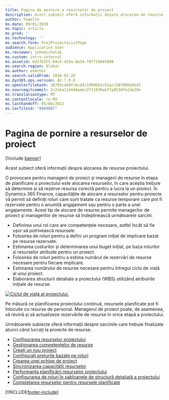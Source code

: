```yaml
---
title: Pagina de pornire a resurselor de proiect
description: Acest subiect oferă informații despre alocarea de resurse proiectului.
author: Yowelle
ms.date: 09/01/2020
ms.topic: article
ms.prod: ''
ms.technology: ''
ms.search.form: ProjProjectsListPage
audience: Application User
ms.reviewer: johnmichalak
ms.custom: intro-internal
ms.assetid: bd2fb375-84c6-428a-8e54-f0f719045898
ms.search.region: Global
ms.author: andchoi
ms.search.validFrom: 2016-02-28
ms.dyn365.ops.version: AX 7.0.0
ms.openlocfilehash: 38793c4b9fc6cd2c1999661cb2acc587086b0143
ms.sourcegitcommit: 2c2a5a11d446adec2f21030ab77a053d7e2da28e
ms.translationtype: MT
ms.contentlocale: ro-RO
ms.lasthandoff: 05/04/2022
ms.locfileid: "8684887"
---
```

# <a name="project-resourcing-home-page"></a>Pagina de pornire a resurselor de proiect

[!include [banner](../includes/banner.md)]

Acest subiect oferă informații despre alocarea de resurse proiectului.

O provocare pentru managerii de proiect și managerii de resurse în etapa de planificare a proiectului este alocarea resurselor, în care aceștia trebuie să determine și să rezerve resursa corectă pentru a lucra la un proiect. În Dynamics 365 Finance, capacitățile de alocare a resurselor pentru proiecte vă permit să definiți roluri care sunt tratate ca resurse temporare care pot fi rezervate pentru o anumită angajament sau pentru o parte a unei angajamente. Acest tip de alocare de resurse permite managerilor de proiect și managerilor de resurse să îndeplinească următoarele sarcini:

- Definirea unui rol care are competențele necesare, astfel încât să fie ușor să potrivească resursele.
- Folosirea de roluri pentru a defini un program inițial de implicare bazat pe resurse rezervate.
- Estimarea costurilor și determinarea unui buget inițial, pe baza rolurilor și resurselor atribuite pentru un proiect.
- Folosirea de roluri pentru a estima numărul de rezervări de resurse necesare pentru fiecare implicare.
- Estimarea numărului de resurse necesare pentru întregul ciclu de viață al unui proiect.
- Elaborarea structurii detaliate a proiectului (WBS) utilizând atribuirile inițiale de resurse.

[![Ciclul de viață al proiectului.](./media/projectresourcing02-1024x812.jpg)](./media/projectresourcing02.jpg)

Pe măsură ce planificarea proiectului continuă, resursele planificate pot fi înlocuite cu resurse de personal. Managerul de proiect poate, de asemenea, să revină și să actualizeze rezervările de resurse în orice etapă a proiectului.

Următoarele subiecte oferă informații despre sarcinile care trebuie finalizate atunci când lucrați la proiecte de resurse.

- [Configurarea resurselor proiectului](set-up-project-resources.md)
- [Gestionarea competențelor de resurse](manage-resource-competencies.md)
- [Creați un nou proiect](create-new-project.md)
- [Configurați prețurile bazate pe roluri](set-up-role-based-pricing.md)
- [Crearea unei echipe de proiect](create-project-team.md)
- [Sincronizarea capacității resurselor](synchronize-resource-capacity.md)
- [Performanța planificării resurselor proiectului](project-scheduling-performance.md)
- [Configurarea de roluri în șabloanele de structură detaliată a proiectului](set-up-roles-wbs-template.md)
- [Completarea resurselor pentru resursele planificate](resource-fulfillment-planned-resources.md)


[!INCLUDE[footer-include](../includes/footer-banner.md)]